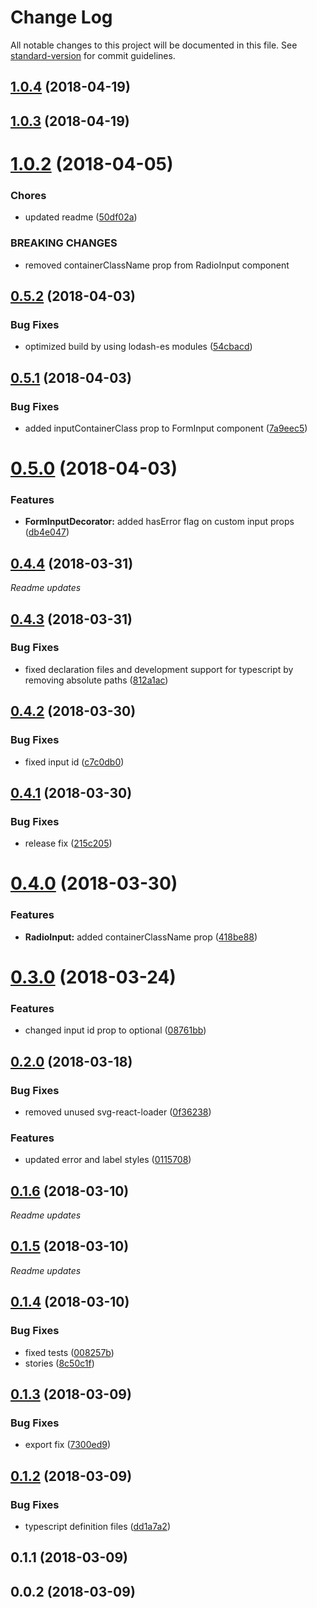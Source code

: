 # Change Log

All notable changes to this project will be documented in this file. See [standard-version](https://github.com/conventional-changelog/standard-version) for commit guidelines.

<a name="1.0.4"></a>
## [1.0.4](https://github.com/awinogrodzki/loform/compare/v1.0.3...v1.0.4) (2018-04-19)



<a name="1.0.3"></a>
## [1.0.3](https://github.com/awinogrodzki/loform/compare/v1.0.2...v1.0.3) (2018-04-19)



<a name="1.0.2"></a>
# [1.0.2](https://github.com/awinogrodzki/loform/compare/v0.5.2...v1.0.2) (2018-04-05)


### Chores

* updated readme ([50df02a](https://github.com/awinogrodzki/loform/commit/50df02a))


### BREAKING CHANGES

* removed containerClassName prop from RadioInput component



<a name="0.5.2"></a>
## [0.5.2](https://github.com/awinogrodzki/loform/compare/v0.5.1...v0.5.2) (2018-04-03)


### Bug Fixes

* optimized build by using lodash-es modules ([54cbacd](https://github.com/awinogrodzki/loform/commit/54cbacd))



<a name="0.5.1"></a>
## [0.5.1](https://github.com/awinogrodzki/loform/compare/v0.5.0...v0.5.1) (2018-04-03)


### Bug Fixes

* added inputContainerClass prop to FormInput component ([7a9eec5](https://github.com/awinogrodzki/loform/commit/7a9eec5))



<a name="0.5.0"></a>
# [0.5.0](https://github.com/awinogrodzki/loform/compare/v0.4.4...v0.5.0) (2018-04-03)


### Features

* **FormInputDecorator:** added hasError flag on custom input props ([db4e047](https://github.com/awinogrodzki/loform/commit/db4e047))



<a name="0.4.4"></a>
## [0.4.4](https://github.com/awinogrodzki/loform/compare/v0.4.3...v0.4.4) (2018-03-31)

*Readme updates*

<a name="0.4.3"></a>
## [0.4.3](https://github.com/awinogrodzki/loform/compare/v0.4.2...v0.4.3) (2018-03-31)


### Bug Fixes

* fixed declaration files and development support for typescript by removing absolute paths ([812a1ac](https://github.com/awinogrodzki/loform/commit/812a1ac))



<a name="0.4.2"></a>
## [0.4.2](https://github.com/awinogrodzki/loform/compare/v0.4.1...v0.4.2) (2018-03-30)


### Bug Fixes

* fixed input id ([c7c0db0](https://github.com/awinogrodzki/loform/commit/c7c0db0))



<a name="0.4.1"></a>
## [0.4.1](https://github.com/awinogrodzki/loform/compare/v0.4.0...v0.4.1) (2018-03-30)


### Bug Fixes

* release fix ([215c205](https://github.com/awinogrodzki/loform/commit/215c205))



<a name="0.4.0"></a>
# [0.4.0](https://github.com/awinogrodzki/loform/compare/v0.3.0...v0.4.0) (2018-03-30)


### Features

* **RadioInput:** added containerClassName prop ([418be88](https://github.com/awinogrodzki/loform/commit/418be88))



<a name="0.3.0"></a>
# [0.3.0](https://github.com/awinogrodzki/loform/compare/v0.2.0...v0.3.0) (2018-03-24)


### Features

* changed input id prop to optional ([08761bb](https://github.com/awinogrodzki/loform/commit/08761bb))



<a name="0.2.0"></a>
## [0.2.0](https://github.com/awinogrodzki/loform/compare/v0.1.6...v0.2.0) (2018-03-18)


### Bug Fixes

* removed unused svg-react-loader ([0f36238](https://github.com/awinogrodzki/loform/commit/0f36238))


### Features

* updated error and label styles ([0115708](https://github.com/awinogrodzki/loform/commit/0115708))



<a name="0.1.6"></a>
## [0.1.6](https://github.com/awinogrodzki/loform/compare/v0.1.5...v0.1.6) (2018-03-10)

*Readme updates*

<a name="0.1.5"></a>
## [0.1.5](https://github.com/awinogrodzki/loform/compare/v0.1.4...v0.1.5) (2018-03-10)

*Readme updates*

<a name="0.1.4"></a>
## [0.1.4](https://github.com/awinogrodzki/loform/compare/v0.1.3...v0.1.4) (2018-03-10)


### Bug Fixes

* fixed tests ([008257b](https://github.com/awinogrodzki/loform/commit/008257b))
* stories ([8c50c1f](https://github.com/awinogrodzki/loform/commit/8c50c1f))



<a name="0.1.3"></a>
## [0.1.3](https://github.com/awinogrodzki/loform/compare/v0.1.2...v0.1.3) (2018-03-09)


### Bug Fixes

* export fix ([7300ed9](https://github.com/awinogrodzki/loform/commit/7300ed9))



<a name="0.1.2"></a>
## [0.1.2](https://github.com/awinogrodzki/loform/compare/v0.1.1...v0.1.2) (2018-03-09)


### Bug Fixes

* typescript definition files ([dd1a7a2](https://github.com/awinogrodzki/loform/commit/dd1a7a2))



<a name="0.1.1"></a>
## 0.1.1 (2018-03-09)



<a name="0.0.2"></a>
## 0.0.2 (2018-03-09)
